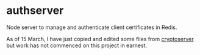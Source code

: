 # authserver

Node server to manage and authenticate client certificates in Redis.

As of 15 March, I have just copied and edited some files from <a href="https://github.com/evanx/cryptoserver">cryptoserver</a> but work has not commenced on this project in earnest. 
